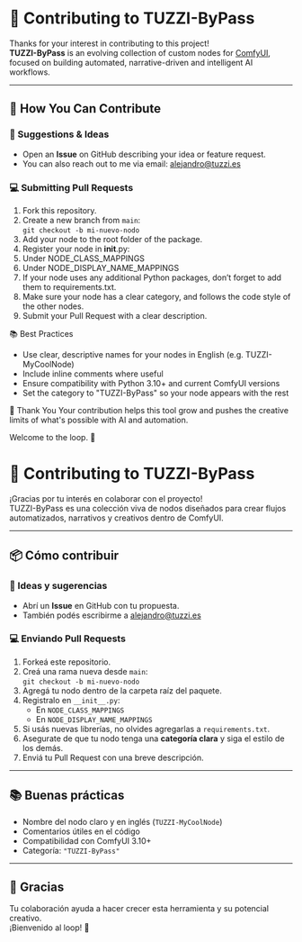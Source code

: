 # 🤝 Contributing to TUZZI-ByPass

Thanks for your interest in contributing to this project!  
**TUZZI-ByPass** is an evolving collection of custom nodes for [ComfyUI](https://github.com/comfyanonymous/ComfyUI), focused on building automated, narrative-driven and intelligent AI workflows.

---

## 🚀 How You Can Contribute

### 🧠 Suggestions & Ideas

- Open an **Issue** on GitHub describing your idea or feature request.
- You can also reach out to me via email: [alejandro@tuzzi.es](mailto:alejandro@tuzzi.es)

### 💻 Submitting Pull Requests

1. Fork this repository.
2. Create a new branch from `main`:  
   `git checkout -b mi-nuevo-nodo`
3. Add your node to the root folder of the package.
4. Register your node in __init__.py:
5. Under NODE_CLASS_MAPPINGS
6. Under NODE_DISPLAY_NAME_MAPPINGS
7. If your node uses any additional Python packages, don’t forget to add them to requirements.txt.
8. Make sure your node has a clear category, and follows the code style of the other nodes.
9. Submit your Pull Request with a clear description.

📚 Best Practices
- Use clear, descriptive names for your nodes in English (e.g. TUZZI-MyCoolNode)
- Include inline comments where useful
- Ensure compatibility with Python 3.10+ and current ComfyUI versions
- Set the category to "TUZZI-ByPass" so your node appears with the rest

🙌 Thank You
Your contribution helps this tool grow and pushes the creative limits of what's possible with AI and automation.

Welcome to the loop. 🔁


# 🤝 Contributing to TUZZI-ByPass

¡Gracias por tu interés en colaborar con el proyecto!  
TUZZI-ByPass es una colección viva de nodos diseñados para crear flujos automatizados, narrativos y creativos dentro de ComfyUI.

---

## 📦 Cómo contribuir

### 🧠 Ideas y sugerencias

- Abrí un **Issue** en GitHub con tu propuesta.
- También podés escribirme a [alejandro@tuzzi.es](mailto:alejandro@tuzzi.es)

### 💻 Enviando Pull Requests

1. Forkeá este repositorio.
2. Creá una rama nueva desde `main`:  
   `git checkout -b mi-nuevo-nodo`
3. Agregá tu nodo dentro de la carpeta raíz del paquete.
4. Registralo en `__init__.py`:
   - En `NODE_CLASS_MAPPINGS`
   - En `NODE_DISPLAY_NAME_MAPPINGS`
5. Si usás nuevas librerías, no olvides agregarlas a `requirements.txt`.
6. Asegurate de que tu nodo tenga una **categoría clara** y siga el estilo de los demás.
7. Enviá tu Pull Request con una breve descripción.

---

## 📚 Buenas prácticas

- Nombre del nodo claro y en inglés (`TUZZI-MyCoolNode`)
- Comentarios útiles en el código
- Compatibilidad con ComfyUI 3.10+
- Categoría: `"TUZZI-ByPass"`

---

## 🌱 Gracias

Tu colaboración ayuda a hacer crecer esta herramienta y su potencial creativo.  
¡Bienvenido al loop! 🔁
